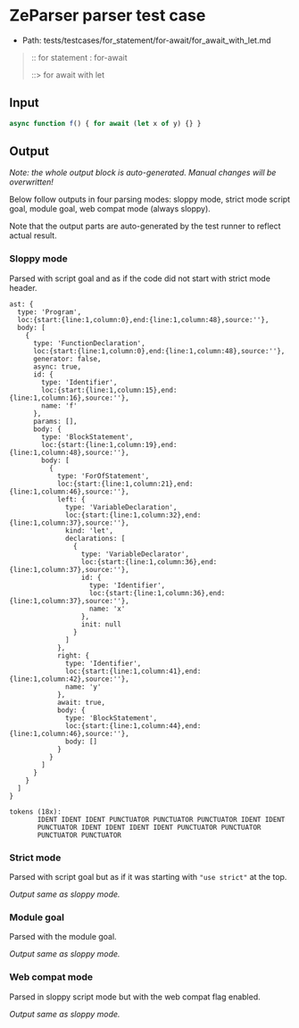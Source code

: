 # ZeParser parser test case

- Path: tests/testcases/for_statement/for-await/for_await_with_let.md

> :: for statement : for-await
>
> ::> for await with let

## Input

`````js
async function f() { for await (let x of y) {} }
`````

## Output

_Note: the whole output block is auto-generated. Manual changes will be overwritten!_

Below follow outputs in four parsing modes: sloppy mode, strict mode script goal, module goal, web compat mode (always sloppy).

Note that the output parts are auto-generated by the test runner to reflect actual result.

### Sloppy mode

Parsed with script goal and as if the code did not start with strict mode header.

`````
ast: {
  type: 'Program',
  loc:{start:{line:1,column:0},end:{line:1,column:48},source:''},
  body: [
    {
      type: 'FunctionDeclaration',
      loc:{start:{line:1,column:0},end:{line:1,column:48},source:''},
      generator: false,
      async: true,
      id: {
        type: 'Identifier',
        loc:{start:{line:1,column:15},end:{line:1,column:16},source:''},
        name: 'f'
      },
      params: [],
      body: {
        type: 'BlockStatement',
        loc:{start:{line:1,column:19},end:{line:1,column:48},source:''},
        body: [
          {
            type: 'ForOfStatement',
            loc:{start:{line:1,column:21},end:{line:1,column:46},source:''},
            left: {
              type: 'VariableDeclaration',
              loc:{start:{line:1,column:32},end:{line:1,column:37},source:''},
              kind: 'let',
              declarations: [
                {
                  type: 'VariableDeclarator',
                  loc:{start:{line:1,column:36},end:{line:1,column:37},source:''},
                  id: {
                    type: 'Identifier',
                    loc:{start:{line:1,column:36},end:{line:1,column:37},source:''},
                    name: 'x'
                  },
                  init: null
                }
              ]
            },
            right: {
              type: 'Identifier',
              loc:{start:{line:1,column:41},end:{line:1,column:42},source:''},
              name: 'y'
            },
            await: true,
            body: {
              type: 'BlockStatement',
              loc:{start:{line:1,column:44},end:{line:1,column:46},source:''},
              body: []
            }
          }
        ]
      }
    }
  ]
}

tokens (18x):
       IDENT IDENT IDENT PUNCTUATOR PUNCTUATOR PUNCTUATOR IDENT IDENT
       PUNCTUATOR IDENT IDENT IDENT IDENT PUNCTUATOR PUNCTUATOR
       PUNCTUATOR PUNCTUATOR
`````

### Strict mode

Parsed with script goal but as if it was starting with `"use strict"` at the top.

_Output same as sloppy mode._

### Module goal

Parsed with the module goal.

_Output same as sloppy mode._

### Web compat mode

Parsed in sloppy script mode but with the web compat flag enabled.

_Output same as sloppy mode._
